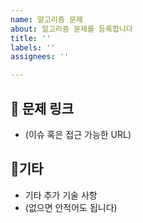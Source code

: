 ```yaml
---
name: 알고리즘 문제
about: 알고리즘 문제를 등록합니다
title: ''
labels: ''
assignees: ''

---
```


## 📑 문제 링크

- (이슈 혹은 접근 가능한 URL)

## 📝기타

- 기타 추가 기술 사항
- (없으면 안적어도 됩니다)
